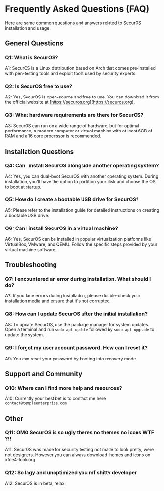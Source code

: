 # Frequently Asked Questions (FAQ)

Here are some common questions and answers related to SecurOS installation and usage.

## General Questions

### Q1: What is SecurOS?

A1: SecurOS is a Linux distribution based on Arch that comes pre-installed with pen-testing tools and exploit tools used by security experts.

### Q2: Is SecurOS free to use?

A2: Yes, SecurOS is open-source and free to use. You can download it from the official website at [https://securos.org](https://securos.org).

### Q3: What hardware requirements are there for SecurOS?

A3: SecurOS can run on a wide range of hardware, but for optimal performance, a modern computer or virtual machine with at least 6GB of RAM and a 16 core processor is recommended.

## Installation Questions

### Q4: Can I install SecurOS alongside another operating system?

A4: Yes, you can dual-boot SecurOS with another operating system. During installation, you'll have the option to partition your disk and choose the OS to boot at startup.

### Q5: How do I create a bootable USB drive for SecurOS?

A5: Please refer to the installation guide for detailed instructions on creating a bootable USB drive.

### Q6: Can I install SecurOS in a virtual machine?

A6: Yes, SecurOS can be installed in popular virtualization platforms like VirtualBox, VMware, and QEMU. Follow the specific steps provided by your virtual machine software.

## Troubleshooting

### Q7: I encountered an error during installation. What should I do?

A7: If you face errors during installation, please double-check your installation media and ensure that it's not corrupted.

### Q8: How can I update SecurOS after the initial installation?

A8: To update SecurOS, use the package manager for system updates. Open a terminal and run `sudo apt update` followed by `sudo apt upgrade` to update the system.

### Q9: I forgot my user account password. How can I reset it?

A9: You can reset your password by booting into recovery mode.

## Support and Community

### Q10: Where can I find more help and resources?

A10: Currently your best bet is to contact me here ```contact@templeenterprise.com```

## Other

### Q11: OMG SecurOS is so ugly theres no themes no icons WTF ?!!

A11: SecurOS was made for security testing not made to look pretty, were not designers. However you can always download themes and icons on xfce4-look.org

### Q12: So lagy and unoptimized you mf shitty developer.

A12: SecurOS is in beta, relax.
